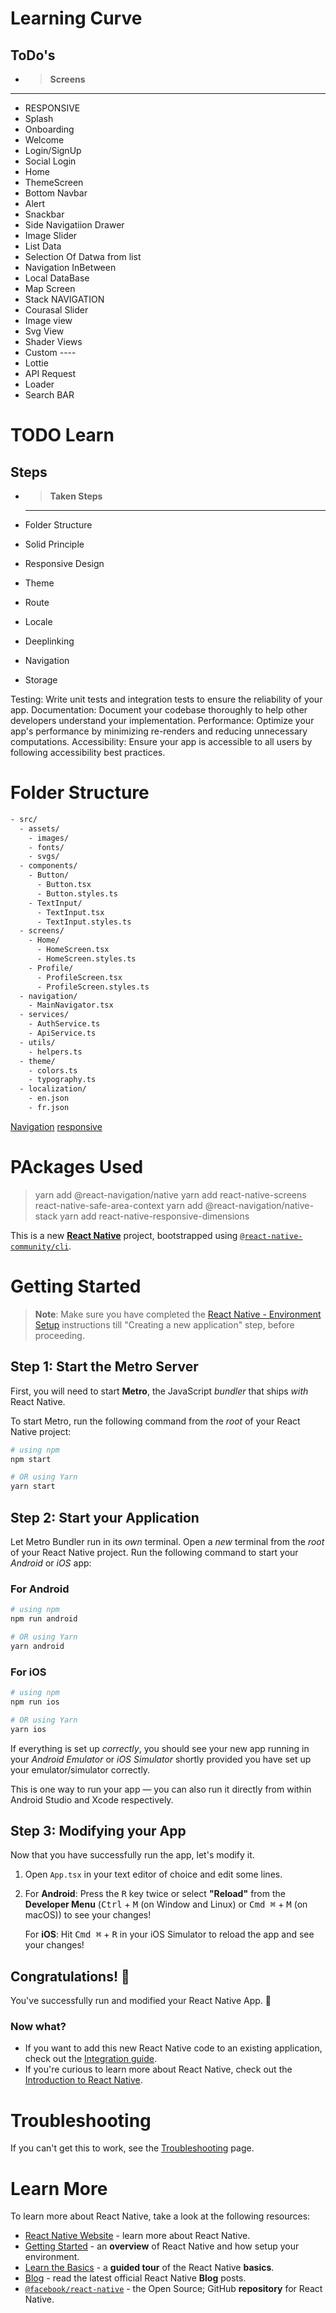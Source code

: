 
# Learning Curve 
## ToDo's 
  - > **Screens**
----
* RESPONSIVE
* Splash
* Onboarding
* Welcome
* Login/SignUp
* Social Login
* Home
* ThemeScreen
* Bottom Navbar
* Alert
* Snackbar
* Side Navigatiion Drawer
* Image Slider
* List Data
* Selection Of Datwa from list
* Navigation InBetween
* Local DataBase
* Map Screen
* Stack NAVIGATION
* Courasal Slider 
* Image view
* Svg View
* Shader Views
* Custom ----
* Lottie
* API Request
* Loader
* Search BAR
  


# TODO Learn
## Steps
* > **Taken Steps**
  ---

* Folder Structure
* Solid Principle
* Responsive Design
* Theme
* Route
* Locale
* Deeplinking
* Navigation
* Storage






Testing: Write unit tests and integration tests to ensure the reliability of your app.
Documentation: Document your codebase thoroughly to help other developers understand your implementation.
Performance: Optimize your app's performance by minimizing re-renders and reducing unnecessary computations.
Accessibility: Ensure your app is accessible to all users by following accessibility best practices.



# Folder Structure
```bash
- src/
  - assets/
    - images/
    - fonts/
    - svgs/
  - components/
    - Button/
      - Button.tsx
      - Button.styles.ts
    - TextInput/
      - TextInput.tsx
      - TextInput.styles.ts
  - screens/
    - Home/
      - HomeScreen.tsx
      - HomeScreen.styles.ts
    - Profile/
      - ProfileScreen.tsx
      - ProfileScreen.styles.ts
  - navigation/
    - MainNavigator.tsx
  - services/
    - AuthService.ts
    - ApiService.ts
  - utils/
    - helpers.ts
  - theme/
    - colors.ts
    - typography.ts
  - localization/
    - en.json
    - fr.json

```
[Navigation](https://reactnavigation.org/)
[responsive](https://www.npmjs.com/package/react-native-responsive-dimensions)
# PAckages Used
> yarn add @react-navigation/native
> yarn add react-native-screens react-native-safe-area-context
> yarn add @react-navigation/native-stack
> yarn add react-native-responsive-dimensions



This is a new [**React Native**](https://reactnative.dev) project, bootstrapped using [`@react-native-community/cli`](https://github.com/react-native-community/cli).

# Getting Started

>**Note**: Make sure you have completed the [React Native - Environment Setup](https://reactnative.dev/docs/environment-setup) instructions till "Creating a new application" step, before proceeding.

## Step 1: Start the Metro Server

First, you will need to start **Metro**, the JavaScript _bundler_ that ships _with_ React Native.

To start Metro, run the following command from the _root_ of your React Native project:

```bash
# using npm
npm start

# OR using Yarn
yarn start
```

## Step 2: Start your Application

Let Metro Bundler run in its _own_ terminal. Open a _new_ terminal from the _root_ of your React Native project. Run the following command to start your _Android_ or _iOS_ app:

### For Android

```bash
# using npm
npm run android

# OR using Yarn
yarn android
```

### For iOS

```bash
# using npm
npm run ios

# OR using Yarn
yarn ios
```

If everything is set up _correctly_, you should see your new app running in your _Android Emulator_ or _iOS Simulator_ shortly provided you have set up your emulator/simulator correctly.

This is one way to run your app — you can also run it directly from within Android Studio and Xcode respectively.

## Step 3: Modifying your App

Now that you have successfully run the app, let's modify it.

1. Open `App.tsx` in your text editor of choice and edit some lines.
2. For **Android**: Press the <kbd>R</kbd> key twice or select **"Reload"** from the **Developer Menu** (<kbd>Ctrl</kbd> + <kbd>M</kbd> (on Window and Linux) or <kbd>Cmd ⌘</kbd> + <kbd>M</kbd> (on macOS)) to see your changes!

   For **iOS**: Hit <kbd>Cmd ⌘</kbd> + <kbd>R</kbd> in your iOS Simulator to reload the app and see your changes!

## Congratulations! :tada:

You've successfully run and modified your React Native App. :partying_face:

### Now what?

- If you want to add this new React Native code to an existing application, check out the [Integration guide](https://reactnative.dev/docs/integration-with-existing-apps).
- If you're curious to learn more about React Native, check out the [Introduction to React Native](https://reactnative.dev/docs/getting-started).

# Troubleshooting

If you can't get this to work, see the [Troubleshooting](https://reactnative.dev/docs/troubleshooting) page.

# Learn More

To learn more about React Native, take a look at the following resources:

- [React Native Website](https://reactnative.dev) - learn more about React Native.
- [Getting Started](https://reactnative.dev/docs/environment-setup) - an **overview** of React Native and how setup your environment.
- [Learn the Basics](https://reactnative.dev/docs/getting-started) - a **guided tour** of the React Native **basics**.
- [Blog](https://reactnative.dev/blog) - read the latest official React Native **Blog** posts.
- [`@facebook/react-native`](https://github.com/facebook/react-native) - the Open Source; GitHub **repository** for React Native.
